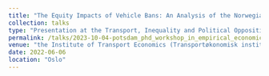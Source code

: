 ```yaml
---
title: "The Equity Impacts of Vehicle Bans: An Analysis of the Norwegian New Car Market"
collection: talks
type: "Presentation at the Transport, Inequality and Political Opposition (TRIPOP) workshop"
permalink: /talks/2023-10-04-potsdam_phd_workshop_in_empirical_economics
venue: "the Institute of Transport Economics (Transportøkonomisk institutt, TØI)"
date: 2022-06-06
location: "Oslo"
---
```

